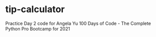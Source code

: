 # tip-calculator
Practice Day 2 code for Angela Yu 100 Days of Code - The Complete Python Pro Bootcamp for 2021
